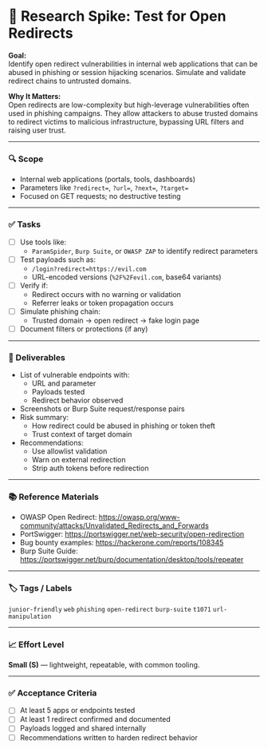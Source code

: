 # 🔁 Research Spike: Test for Open Redirects

**Goal:**  
Identify open redirect vulnerabilities in internal web applications that can be abused in phishing or session hijacking scenarios. Simulate and validate redirect chains to untrusted domains.

**Why It Matters:**  
Open redirects are low-complexity but high-leverage vulnerabilities often used in phishing campaigns. They allow attackers to abuse trusted domains to redirect victims to malicious infrastructure, bypassing URL filters and raising user trust.

---

### 🔍 Scope
- Internal web applications (portals, tools, dashboards)
- Parameters like `?redirect=`, `?url=`, `?next=`, `?target=`
- Focused on GET requests; no destructive testing

---

### ✅ Tasks
- [ ] Use tools like:
  - `ParamSpider`, `Burp Suite`, or `OWASP ZAP` to identify redirect parameters
- [ ] Test payloads such as:
  - `/login?redirect=https://evil.com`
  - URL-encoded versions (`%2F%2Fevil.com`, base64 variants)
- [ ] Verify if:
  - Redirect occurs with no warning or validation
  - Referrer leaks or token propagation occurs
- [ ] Simulate phishing chain:
  - Trusted domain → open redirect → fake login page
- [ ] Document filters or protections (if any)

---

### 🎯 Deliverables
- List of vulnerable endpoints with:
  - URL and parameter
  - Payloads tested
  - Redirect behavior observed
- Screenshots or Burp Suite request/response pairs
- Risk summary:
  - How redirect could be abused in phishing or token theft
  - Trust context of target domain
- Recommendations:
  - Use allowlist validation
  - Warn on external redirection
  - Strip auth tokens before redirection

---

### 📚 Reference Materials
- OWASP Open Redirect: https://owasp.org/www-community/attacks/Unvalidated_Redirects_and_Forwards  
- PortSwigger: https://portswigger.net/web-security/open-redirection  
- Bug bounty examples: https://hackerone.com/reports/108345  
- Burp Suite Guide: https://portswigger.net/burp/documentation/desktop/tools/repeater

---

### 🏷️ Tags / Labels
`junior-friendly` `web` `phishing` `open-redirect` `burp-suite` `t1071` `url-manipulation`

---

### 📈 Effort Level
**Small (S)** — lightweight, repeatable, with common tooling.

---

### ✅ Acceptance Criteria
- [ ] At least 5 apps or endpoints tested
- [ ] At least 1 redirect confirmed and documented
- [ ] Payloads logged and shared internally
- [ ] Recommendations written to harden redirect behavior
